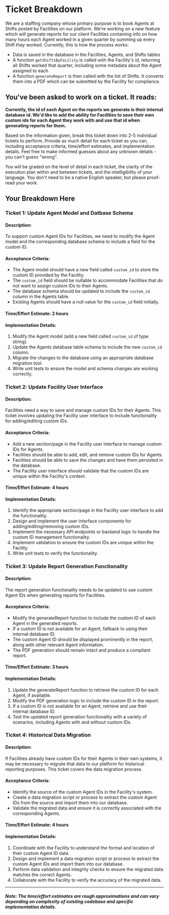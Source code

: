 # Ticket Breakdown
We are a staffing company whose primary purpose is to book Agents at Shifts posted by Facilities on our platform. We're working on a new feature which will generate reports for our client Facilities containing info on how many hours each Agent worked in a given quarter by summing up every Shift they worked. Currently, this is how the process works:

- Data is saved in the database in the Facilities, Agents, and Shifts tables
- A function `getShiftsByFacility` is called with the Facility's id, returning all Shifts worked that quarter, including some metadata about the Agent assigned to each
- A function `generateReport` is then called with the list of Shifts. It converts them into a PDF which can be submitted by the Facility for compliance.

## You've been asked to work on a ticket. It reads:

**Currently, the id of each Agent on the reports we generate is their internal database id. We'd like to add the ability for Facilities to save their own custom ids for each Agent they work with and use that id when generating reports for them.**


Based on the information given, break this ticket down into 2-5 individual tickets to perform. Provide as much detail for each ticket as you can, including acceptance criteria, time/effort estimates, and implementation details. Feel free to make informed guesses about any unknown details - you can't guess "wrong".


You will be graded on the level of detail in each ticket, the clarity of the execution plan within and between tickets, and the intelligibility of your language. You don't need to be a native English speaker, but please proof-read your work.

## Your Breakdown Here


### **Ticket 1: Update Agent Model and Datbase Schema**

#### **Description:**
To support custom Agent IDs for Facilities, we need to modify the Agent model and the corresponding database schema to include a field for the custom ID.

#### **Acceptance Criteria:**
- The Agent model should have a new field called `custom_id` to store the custom ID provided by the Facility.
- The `custom_id` field should be nullable to accommodate Facilities that do not want to assign custom IDs to their Agents.
- The database schema should be updated to include the `custom_id` column in the Agents table.
- Existing Agents should have a null value for the `custom_id` field initially.

#### **Time/Effort Estimate:** 2 hours

#### **Implementation Details:**
1. Modify the Agent model (add a new field called `custom_id` of type string).
2. Update the Agents database table schema to include the new `custom_id` column.
3. Migrate the changes to the database using an appropriate database migration tool.
4. Write unit tests to ensure the model and schema changes are working correctly.


### **Ticket 2: Update Facility User Interface**

#### **Description:**
Facilities need a way to save and manage custom IDs for their Agents. This ticket involves updating the Facility user interface to include functionality for adding/editing custom IDs.

#### **Acceptance Criteria:**
- Add a new section/page in the Facility user interface to manage custom IDs for Agents.
- Facilities should be able to add, edit, and remove custom IDs for Agents.
- Facilities should be able to save the changes and have them persisted in the database.
- The Facility user interface should validate that the custom IDs are unique within the Facility's context.

#### **Time/Effort Estimate:** 4 hours

#### **Implementation Details:**
1. Identify the appropriate section/page in the Facility user interface to add the functionality.
2. Design and implement the user interface components for adding/editing/removing custom IDs.
3. Implement the necessary API endpoints or backend logic to handle the custom ID management functionality.
4. Implement validation to ensure the custom IDs are unique within the Facility.
5. Write unit tests to verify the functionality.


### **Ticket 3: Update Report Generation Functionality**

#### **Description:**
The report generation functionality needs to be updated to use custom Agent IDs when generating reports for Facilities.

#### **Acceptance Criteria:**
- Modify the generateReport function to include the custom ID of each Agent in the generated reports.
- If a custom ID is not available for an Agent, fallback to using their internal database ID.
- The custom Agent ID should be displayed prominently in the report, along with other relevant Agent information.
- The PDF generation should remain intact and produce a compliant report.

#### **Time/Effort Estimate:** 3 hours

#### **Implementation Details:**
1. Update the generateReport function to retrieve the custom ID for each Agent, if available.
2. Modify the PDF generation logic to include the custom ID in the report.
3. If a custom ID is not available for an Agent, retrieve and use their internal database ID.
4. Test the updated report generation functionality with a variety of scenarios, including Agents with and without custom IDs.


### **Ticket 4: Historical Data Migration**

#### **Description:**
If Facilities already have custom IDs for their Agents in their own systems, it may be necessary to migrate that data to our platform for historical reporting purposes. This ticket covers the data migration process.

#### **Acceptance Criteria:**
- Identify the source of the custom Agent IDs in the Facility's system.
- Create a data migration script or process to extract the custom Agent IDs from the source and import them into our database.
- Validate the migrated data and ensure it is correctly associated with the corresponding Agents.

#### **Time/Effort Estimate:** 4 hours

#### **Implementation Details:**
1. Coordinate with the Facility to understand the format and location of their custom Agent ID data.
2. Design and implement a data migration script or process to extract the custom Agent IDs and import them into our database.
3. Perform data validation and integrity checks to ensure the migrated data matches the correct Agents.
4. Collaborate with the Facility to verify the accuracy of the migrated data.

-----  

##### Note: The time/effort estimates are rough approximations and can vary depending on complexity of existing codebase and specific implementation details.